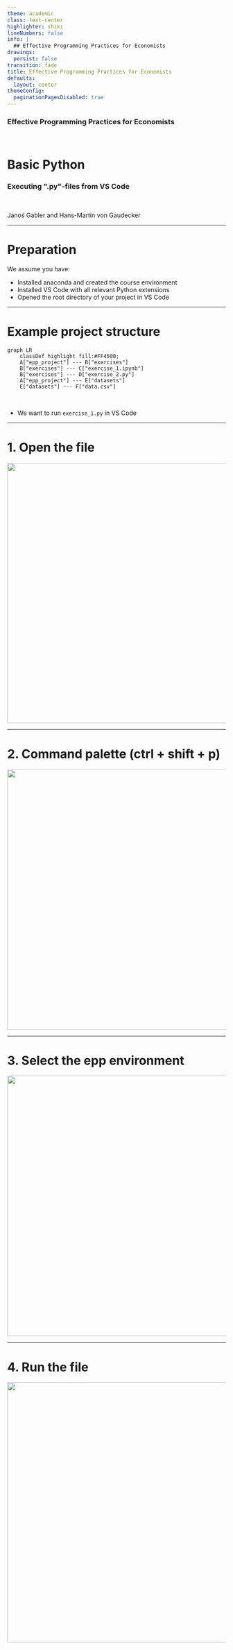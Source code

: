 ```yaml
---
theme: academic
class: text-center
highlighter: shiki
lineNumbers: false
info: |
  ## Effective Programming Practices for Economists
drawings:
  persist: false
transition: fade
title: Effective Programming Practices for Economists
defaults:
  layout: center
themeConfig:
  paginationPagesDisabled: true
---
```


### Effective Programming Practices for Economists

<br/>

# Basic Python

### Executing ".py"-files from VS Code

<br/>


Janoś Gabler and Hans-Martin von Gaudecker

---

# Preparation

We assume you have:
- Installed anaconda and created the course environment
- Installed VS Code with all relevant Python extensions
- Opened the root directory of your project in VS Code

---

# Example project structure


```mermaid {theme: 'dark', scale: 0.8}
graph LR
    classDef highlight fill:#FF4500;
    A["epp_project"] --- B["exercises"]
    B["exercises"] --- C["exercise_1.ipynb"]
    B["exercises"] --- D["exercise_2.py"]
    A["epp_project"] --- E["datasets"]
    E["datasets"] --- F["data.csv"]
```

<br/>

- We want to run `exercise_1.py` in VS Code


---

# 1. Open the file

<img src="py_file.png" class="rounded" width="600"/>


---

# 2. Command palette (ctrl + shift + p)

<img src="command_select_interpreter.png" class="rounded" width="600"/>


---

# 3. Select the epp environment

<img src="selecting_epp_env.png" class="rounded" width="600"/>


---

# 4. Run the file

<img src="click_run.png" class="rounded" width="600"/>
